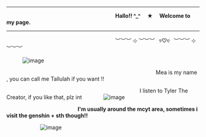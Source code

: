 ***


                             **Hallo!! ^_^  ★  Welcome to my page.**

***

                     ︶︶︶ ⊹ ︶︶︶⠀୨♡୧⠀︶︶︶ ⊹ ︶︶︶



   ![image](https://github.com/user-attachments/assets/42a4f73d-04d7-46d3-970c-e949a7f763f0)


       
                                Mea is my name , you can call me Tallulah if you want !!

                                    I listen to Tyler The Creator, if you like that, plz int    ![image](https://github.com/user-attachments/assets/938484b0-99ab-45c6-b05a-776bcf550fcb)


                **I'm usually around the mcyt area, sometimes i visit the genshin + sth though!!**


        ![image](https://github.com/user-attachments/assets/08c4004a-9103-4b96-ba55-83d40b237e84)

